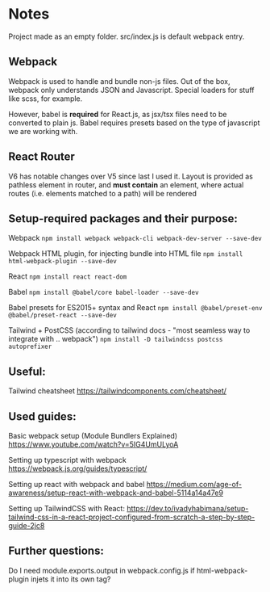 # Notes

Project made as an empty folder. src/index.js is default webpack entry.

## Webpack

Webpack is used to handle and bundle non-js files. Out of the box, webpack only understands JSON and Javascript. Special loaders for stuff like scss, for example.

However, babel is **required** for React.js, as jsx/tsx files need to be converted to plain js. Babel requires presets based on the type of javascript we are working with.

## React Router

V6 has notable changes over V5 since last I used it. Layout is provided as pathless element in router, and **must contain** an <Outlet /> element, where actual routes (i.e. elements matched to a path) will be rendered

## Setup-required packages and their purpose:

Webpack
`npm install webpack webpack-cli webpack-dev-server --save-dev`

Webpack HTML plugin, for injecting bundle into HTML file
`npm install html-webpack-plugin --save-dev`

React
`npm install react react-dom`

Babel
`npm install @babel/core babel-loader --save-dev`

Babel presets for ES2015+ syntax and React
`npm install @babel/preset-env @babel/preset-react --save-dev`

Tailwind + PostCSS (according to tailwind docs - "most seamless way to integrate with .. webpack")
`npm install -D tailwindcss postcss autoprefixer`


## Useful:
Tailwind cheatsheet
https://tailwindcomponents.com/cheatsheet/

## Used guides:

Basic webpack setup (Module Bundlers Explained)
https://www.youtube.com/watch?v=5IG4UmULyoA

Setting up typescript with webpack
https://webpack.js.org/guides/typescript/

Setting up react with webpack and babel
https://medium.com/age-of-awareness/setup-react-with-webpack-and-babel-5114a14a47e9

Setting up TailwindCSS with React:
https://dev.to/ivadyhabimana/setup-tailwind-css-in-a-react-project-configured-from-scratch-a-step-by-step-guide-2jc8

## Further questions:

Do I need module.exports.output in webpack.config.js if html-webpack-plugin injets it into its own tag?